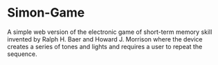 # Simon-Game

A simple web version of the electronic game of short-term memory skill invented by Ralph H. Baer and Howard J. Morrison where
the device creates a series of tones and lights and requires a user to repeat the sequence.
